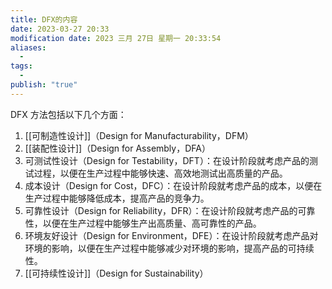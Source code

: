 ```yaml
---
title: DFX的内容
date: 2023-03-27 20:33
modification date: 2023 三月 27日 星期一 20:33:54
aliases:
  - 
tags:
  - 
publish: "true"
---
```


DFX 方法包括以下几个方面： 
1. [[可制造性设计]]（Design for Manufacturability，DFM）
2. [[装配性设计]]（Design for Assembly，DFA） 
3. 可测试性设计（Design for Testability，DFT）：在设计阶段就考虑产品的测试过程，以便在生产过程中能够快速、高效地测试出高质量的产品。 
4. 成本设计（Design for Cost，DFC）：在设计阶段就考虑产品的成本，以便在生产过程中能够降低成本，提高产品的竞争力。 
5. 可靠性设计（Design for Reliability，DFR）：在设计阶段就考虑产品的可靠性，以便在生产过程中能够生产出高质量、高可靠性的产品。 
6. 环境友好设计（Design for Environment，DFE）：在设计阶段就考虑产品对环境的影响，以便在生产过程中能够减少对环境的影响，提高产品的可持续性。 
7. [[可持续性设计]]（Design for Sustainability）
